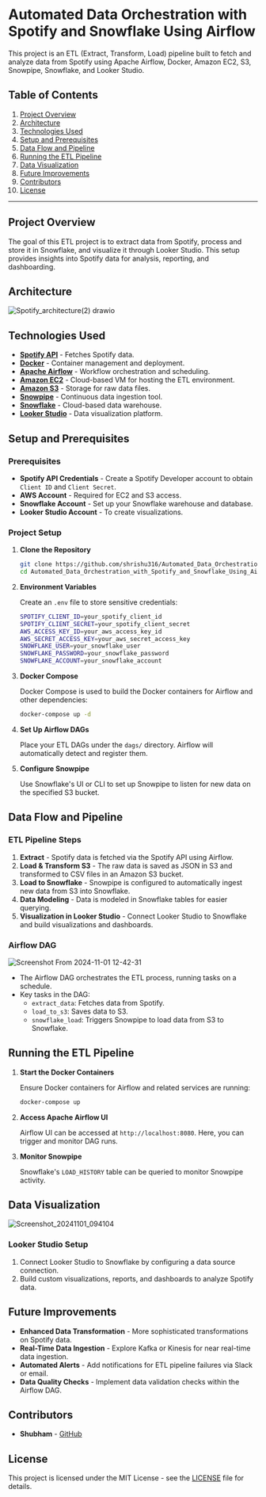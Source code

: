 # Automated Data Orchestration with Spotify and Snowflake Using Airflow

This project is an ETL (Extract, Transform, Load) pipeline built to fetch and analyze data from Spotify
using Apache Airflow, Docker, Amazon EC2, S3, Snowpipe, Snowflake, and Looker Studio.

## Table of Contents
1. [Project Overview](#project-overview)
2. [Architecture](#architecture)
3. [Technologies Used](#technologies-used)
4. [Setup and Prerequisites](#setup-and-prerequisites)
5. [Data Flow and Pipeline](#data-flow-and-pipeline)
6. [Running the ETL Pipeline](#running-the-etl-pipeline)
7. [Data Visualization](#data-visualization)
8. [Future Improvements](#future-improvements)
9. [Contributors](#contributors)
10. [License](#license)

---

## Project Overview
The goal of this ETL project is to extract data from Spotify, process and store it in Snowflake, and visualize it through Looker Studio. 
This setup provides insights into Spotify data for analysis, reporting, and dashboarding.

## Architecture

![Spotify_architecture(2) drawio](https://github.com/user-attachments/assets/6f1d904a-2f58-4d47-b8ad-4126b47328b3)

## Technologies Used

- **[Spotify API](https://developer.spotify.com/documentation/web-api/)** - Fetches Spotify data.
- **[Docker](https://www.docker.com/)** - Container management and deployment.
- **[Apache Airflow](https://airflow.apache.org/)** - Workflow orchestration and scheduling.
- **[Amazon EC2](https://aws.amazon.com/ec2/)** - Cloud-based VM for hosting the ETL environment.
- **[Amazon S3](https://aws.amazon.com/s3/)** - Storage for raw data files.
- **[Snowpipe](https://docs.snowflake.com/en/user-guide/data-load-snowpipe)** - Continuous data ingestion tool.
- **[Snowflake](https://www.snowflake.com/)** - Cloud-based data warehouse.
- **[Looker Studio](https://lookerstudio.google.com/)** - Data visualization platform.

## Setup and Prerequisites

### Prerequisites

- **Spotify API Credentials** - Create a Spotify Developer account to obtain `Client ID` and `Client Secret`.
- **AWS Account** - Required for EC2 and S3 access.
- **Snowflake Account** - Set up your Snowflake warehouse and database.
- **Looker Studio Account** - To create visualizations.

### Project Setup

1. **Clone the Repository**
    ```bash
    git clone https://github.com/shrishu316/Automated_Data_Orchestration_with_Spotify_and_Snowflake_Using_Airflow.git
    cd Automated_Data_Orchestration_with_Spotify_and_Snowflake_Using_Airflow
    ```

2. **Environment Variables**

    Create an `.env` file to store sensitive credentials:
    ```bash
    SPOTIFY_CLIENT_ID=your_spotify_client_id
    SPOTIFY_CLIENT_SECRET=your_spotify_client_secret
    AWS_ACCESS_KEY_ID=your_aws_access_key_id
    AWS_SECRET_ACCESS_KEY=your_aws_secret_access_key
    SNOWFLAKE_USER=your_snowflake_user
    SNOWFLAKE_PASSWORD=your_snowflake_password
    SNOWFLAKE_ACCOUNT=your_snowflake_account
    ```

3. **Docker Compose**

    Docker Compose is used to build the Docker containers for Airflow and other dependencies:
    ```bash
    docker-compose up -d
    ```

4. **Set Up Airflow DAGs**

    Place your ETL DAGs under the `dags/` directory. Airflow will automatically detect and register them.

5. **Configure Snowpipe**

    Use Snowflake's UI or CLI to set up Snowpipe to listen for new data on the specified S3 bucket.

## Data Flow and Pipeline

### ETL Pipeline Steps

1. **Extract** - Spotify data is fetched via the Spotify API using Airflow.
2. **Load & Transform S3** - The raw data is saved as JSON in S3 and transformed to CSV files in an Amazon S3 bucket.
3. **Load to Snowflake** - Snowpipe is configured to automatically ingest new data from S3 into Snowflake.
4. **Data Modeling** - Data is modeled in Snowflake tables for easier querying.
5. **Visualization in Looker Studio** - Connect Looker Studio to Snowflake and build visualizations and dashboards.

### Airflow DAG
![Screenshot From 2024-11-01 12-42-31](https://github.com/user-attachments/assets/efbcb46b-0438-4075-ab26-ac5019925460)

- The Airflow DAG orchestrates the ETL process, running tasks on a schedule.
- Key tasks in the DAG:
  - `extract_data`: Fetches data from Spotify.
  - `load_to_s3`: Saves data to S3.
  - `snowflake_load`: Triggers Snowpipe to load data from S3 to Snowflake.

## Running the ETL Pipeline

1. **Start the Docker Containers**

    Ensure Docker containers for Airflow and related services are running:
    ```bash
    docker-compose up
    ```

2. **Access Apache Airflow UI**

    Airflow UI can be accessed at `http://localhost:8080`. Here, you can trigger and monitor DAG runs.

3. **Monitor Snowpipe**

    Snowflake's `LOAD_HISTORY` table can be queried to monitor Snowpipe activity.

## Data Visualization
![Screenshot_20241101_094104](https://github.com/user-attachments/assets/8682d817-1dd9-4e42-8c16-3df10021a365)
### Looker Studio Setup

1. Connect Looker Studio to Snowflake by configuring a data source connection.
2. Build custom visualizations, reports, and dashboards to analyze Spotify data.

## Future Improvements

- **Enhanced Data Transformation** - More sophisticated transformations on Spotify data.
- **Real-Time Data Ingestion** - Explore Kafka or Kinesis for near real-time data ingestion.
- **Automated Alerts** - Add notifications for ETL pipeline failures via Slack or email.
- **Data Quality Checks** - Implement data validation checks within the Airflow DAG.

## Contributors

- **Shubham** - [GitHub](https://github.com/shrishu316)

## License

This project is licensed under the MIT License - see the [LICENSE](LICENSE) file for details.
